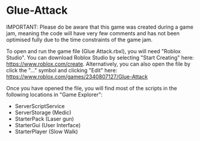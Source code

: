 # Glue-Attack

IMPORTANT: Please do be aware that this game was created during a game jam, meaning the code will have very few comments and has not been optimised fully due to the time constraints of the game jam.

To open and run the game file (Glue Attack.rbxl), you will need "Roblox Studio". You can download Roblox Studio by selecting "Start Creating" here: https://www.roblox.com/create. Alternatively, you can also open the file by click the "..." symbol and clicking "Edit" here: https://www.roblox.com/games/2340807127/Glue-Attack

Once you have opened the file, you will find most of the scripts in the following locations in "Game Explorer":
- ServerScriptService
- ServerStorage (Medic)
- StarterPack (Laser gun)
- StarterGui (User Interface)
- StarterPlayer (Slow Walk)
